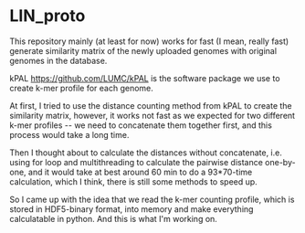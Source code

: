 # LIN_proto

This repository mainly (at least for now) works for fast (I mean, really fast) generate similarity matrix of the newly uploaded genomes with original genomes in the database.

kPAL https://github.com/LUMC/kPAL is the software package we use to create k-mer profile for each genome.

At first, I tried to use the distance counting method from kPAL to create the similarity matrix, however, it works not fast as we expected for two different k-mer profiles -- we need to concatenate them together first, and this process would take a long time.

Then I thought about to calculate the distances without concatenate, i.e. using for loop and multithreading to calculate the pairwise distance one-by-one, and it would take at best around 60 min to do a 93*70-time calculation, which I think, there is still some methods to speed up.

So I came up with the idea that we read the k-mer counting profile, which is stored in HDF5-binary format, into memory and make everything calculatable in python. And this is what I'm working on.
